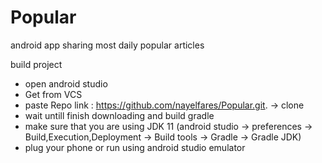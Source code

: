 # Popular
android app sharing most daily popular articles 

build project
- open android studio
- Get from VCS
- paste Repo link : https://github.com/nayelfares/Popular.git. -> clone
- wait untill finish downloading and build gradle
- make sure that you are using JDK 11 (android studio -> preferences -> Build,Execution,Deployment -> Build tools -> Gradle -> Gradle JDK)
- plug your phone or run using android studio emulator
